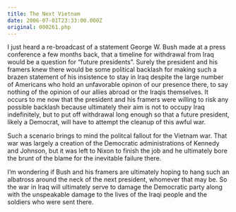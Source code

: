 ```yaml
---
title: The Next Vietnam
date: 2006-07-01T23:33:00.000Z
original: 000261.php
---
```


I just heard a re-broadcast of a statement George W. Bush made at a press conference a few months back, that a timeline for withdrawal from Iraq would be a question for “future presidents”. Surely the president and his framers knew there would be some political backlash for making such a brazen statement of his insistence to stay in Iraq despite the large number of Americans who hold an unfavorable opinon of our presence there, to say nothing of the opinion of our allies abroad or the Iraqis themselves. It occurs to me now that the president and his framers were willing to risk any possible backlash because ultimately their aim is not to occupy Iraq indefinitely, but to put off withdrawal long enough so that a future president, likely a Democrat, will have to attempt the cleanup of this awful war.

Such a scenario brings to mind the politcal fallout for the Vietnam war. That war was largely a creation of the Democratic administrations of Kennedy and Johnson, but it was left to Nixon to finish the job and he ultimately bore the brunt of the blame for the inevitable failure there.

I’m wondering if Bush and his framers are ultimately hoping to hang such an albatross around the neck of the next president, whomever that may be. So the war in Iraq will ultimately serve to damage the Democratic party along with the unspeakable damage to the lives of the Iraqi people and the soldiers who were sent there.

<!-- <div class="commentdivider"></div><span class="commentheader">8 Comments</span>

<div class="commentdivider">
<span class="commentauthorbox">Posted by <a href="http://www.pascal.com/cgi-bin/mt/mt-comments.cgi?__mode=red&id=1046">Lauren Di Vito</a></span>
<span class="commentdatebox">Tuesday, September 26, 2006</span>
<span class="commenttimebox">11:22 AM</span>
</div>
<div class="commentbody">I hate Bush.  I loveeee this post. =]</div>
<div class="commentdivider">
<span class="commentauthorbox">Posted by <a href="mailto&#58;pas90cal&#64;hotmail&#46;com">Pascal Freij</a></span>
<span class="commentdatebox">Monday, November 27, 2006</span>
<span class="commenttimebox">11:46 AM</span>
</div>
<div class="commentbody">My name is also pascal and fags like you give a bad name to us other pascals so why don’t you just shut it down fuck face?</div>
<div class="commentdivider">
<span class="commentauthorbox">Posted by <a href="mailto&#58;click_my_dick&#64;hotmail&#46;com">Jack Bong</a></span>
<span class="commentdatebox">Monday, November 27, 2006</span>
<span class="commenttimebox">11:51 AM</span>
</div>
<div class="commentbody">Is u is, or is u ain’t a homo? Has my homo found somebody who… is a homo? To u he will be true/ from the homies up in Bronx/New Jersy</div>
<div class="commentdivider">
<span class="commentauthorbox">Posted by <a href="http://www.pascal.com/cgi-bin/mt/mt-comments.cgi?__mode=red&id=1058">Pascal</a></span>
<span class="commentdatebox">Monday, February 26, 2007</span>
<span class="commenttimebox">11:36 AM</span>
</div>
<div class="commentbody">HEy that pascal who was calling you names is an asshole, keep it real pascal</div>
<div class="commentdivider">
<span class="commentauthorbox">Posted by Phil</span>
<span class="commentdatebox">Monday, April  2, 2007</span>
<span class="commenttimebox"> 5:35 PM</span>
</div>
<div class="commentbody">Any more, it doesn’t matter who the president is, they are all screw ups.  THis war sucks, but it is happening so lets get it over with and stop panddering to the people who want to go easy on our ‘enemy’.  Go in, kick ass, and be done with the whole thing.</div>
<div class="commentdivider">
<span class="commentauthorbox">Posted by Micky_Pal_Taog</span>
<span class="commentdatebox">Thursday, May 17, 2007</span>
<span class="commenttimebox">12:30 PM</span>
</div>
<div class="commentbody">To Phil,

Its your “boys” who’re getting their “asses” kicked numbnut, along with the ordinary iraqui citizens. Like all wars the nutcase scumbags, from the leaders (Bush/Saddam) to the ignorant racist rednecks (Abu Ghraib US soldiers / Al-Quaeda) peddle their psychopathic tendencies </div>

<div class="commentdivider">
<span class="commentauthorbox">Posted by P@iper...</span>
<span class="commentdatebox">Monday, May 21, 2007</span>
<span class="commenttimebox">12:50 PM</span>
</div>
<div class="commentbody">I think, that you could name your sait in other name… now i am looking for Blez Paskal… and it opened this page… so i think its a realy wrong to left your name on this… hmmm… sorry for my english, i’m lithuanian… :D~ heh… well, wish me luck, i’m going to keep searching for that guy… :D eh… he couldn’t just not create that stupid program… :((( BYE BYE (ATE) :)</div>
<div class="commentdivider">
<span class="commentauthorbox">Posted by Bill21727</span>
<span class="commentdatebox">Sunday, June  3, 2007</span>
<span class="commenttimebox"> 8:29 PM</span>
</div>
<div class="commentbody">3,300 people dead who will never have the chance to have  children, or grandchildren…in 100 years 30,000 lives that will never be.  What dreams lost?  What poems not written? What discoveries not made?  All for a war built on a lie, fought against a people who did not attack us, so that the vanity of one president could be served in vengence against another man who sought to kill his father.

(Saddam Hussein attempted to assasinate Papa Bush.)

And as for the money spent? It could have paid for 1,000,000 young men & women to go to college for four years. How bright a future would we all have if that had come to pass?</div> -->
